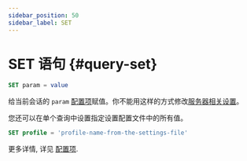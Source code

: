 ```yaml
---
sidebar_position: 50
sidebar_label: SET
---
```


# SET 语句 {#query-set}

``` sql
SET param = value
```

给当前会话的 `param` [配置项](../../operations/settings/index.md)赋值。你不能用这样的方式修改[服务器相关设置](../../operations/server-configuration-parameters/index.md)。


您还可以在单个查询中设置指定设置配置文件中的所有值。



``` sql
SET profile = 'profile-name-from-the-settings-file'
```

更多详情, 详见 [配置项](../../operations/settings/settings.md).
